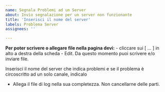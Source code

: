 ```yaml
---
name: Segnala Problemi ad un Server
about: Invio segnalazione per un server non funzionante
title: 'Inserisci il nome del server'
labels: Problema Server
assignees: ''

---
```


**Per poter scrivere o allegare file nella pagina devi:**
    - cliccare sui [ ... ] in alto a destra della scheda 
    - Edit. Da questo momento puoi scrivere e/o inviare file.


Inserisci il nome del server che indica problemi e se il problema è circoscritto ad un solo canale, indicalo


- Allega il file di log nella sua completezza. Non cancellarne delle parti.

